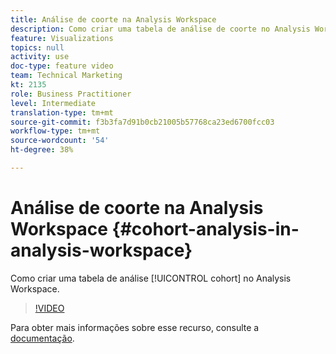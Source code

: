 ```yaml
---
title: Análise de coorte na Analysis Workspace
description: Como criar uma tabela de análise de coorte no Analysis Workspace.
feature: Visualizations
topics: null
activity: use
doc-type: feature video
team: Technical Marketing
kt: 2135
role: Business Practitioner
level: Intermediate
translation-type: tm+mt
source-git-commit: f3b3fa7d91b0cb21005b57768ca23ed6700fcc03
workflow-type: tm+mt
source-wordcount: '54'
ht-degree: 38%

---
```



# Análise de coorte na Analysis Workspace {#cohort-analysis-in-analysis-workspace}

Como criar uma tabela de análise [!UICONTROL cohort] no Analysis Workspace.

>[!VIDEO](https://video.tv.adobe.com/v/23990/?quality=12)

Para obter mais informações sobre esse recurso, consulte a [documentação](https://marketing.adobe.com/resources/help/pt_BR/analytics/analysis-workspace/cohort_analysis.html).
